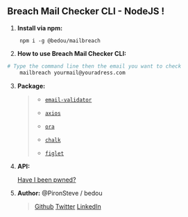 
## <a name="breach-mail-checker"></a>Breach Mail Checker CLI - NodeJS !

1. **Install via npm:**
  ```
	  npm i -g @bedou/mailbreach
  ```
  
2. **How to use Breach Mail Checker CLI:**
  ```bash
  # Type the command line then the email you want to check
	  mailbreach yourmail@youradress.com
  ```

3. **Package:**
  
	>- [`email-validator`](https://www.npmjs.com/package/email-validator)
    >
    >- [`axios`](https://www.npmjs.com/package/axios)
    >
    >- [`ora`](https://www.npmjs.com/package/ora)
    >
    >- [`chalk`](https://www.npmjs.com/package/chalk)
    >
    >- [`figlet`](https://www.npmjs.com/package/figlet)
  

4. **API:**

	[Have I been pwned?](https://haveibeenpwned.com/)
	
5. **Author:**
	@PironSteve / bedou 
	>[Github](https://github.com/PironSteve) 
	>[Twitter](https://twitter.com/Beda_SP) 
	>[LinkedIn](https://www.linkedin.com/in/steve-piron-91b366172/)
